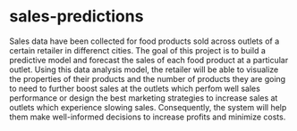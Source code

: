# sales-predictions
Sales data have been collected for food products sold across outlets of a certain retailer in differenct cities. The goal of this project is to build a predictive model and forecast the sales of each food product at a particular outlet. Using this data analysis model, the retailer will be able to visualize the properties of their products and the number of products they are going to need to further boost sales at the outlets which perfom well sales performance or design the best marketing strategies to increase sales at outlets which experience slowing sales. Consequently, the system will help them make well-informed decisions to increase profits and minimize costs.
